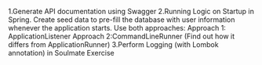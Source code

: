 1.Generate API documentation using Swagger
2.Running Logic on Startup in Spring. Create seed data to pre-fill the database with user information whenever the application starts. Use both approaches:
Approach 1: ApplicationListener<ContextRefreshedEvent> Approach 2:CommandLineRunner (Find out how it differs from ApplicationRunner)
3.Perform Logging (with Lombok annotation) in Soulmate Exercise